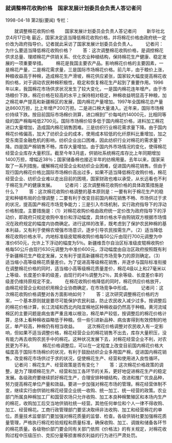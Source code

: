 ### 就调整棉花收购价格　国家发展计划委员会负责人答记者问

1998-04-18
第2版(要闻)
专栏：

　　就调整棉花收购价格
　　国家发展计划委员会负责人答记者问
　　新华社北京4月17日电  最近，国家决定适当降低棉花收购价格，并将棉花价格由政府统一定价改为政府指导价。记者就此采访了国家发展计划委员会负责人。
　　记者问：为什么要适当降低棉花收购价格？
　　答：这次调整棉花收购价格，是调控棉花供求总量、理顺棉花产供销关系、优化农业种植结构，保持棉花生产健康、稳定发展的一项重要举措。
　　棉花是我国主要农产品。影响棉花价格的主要因素，一是棉花产量，二是棉花需求量，三是国际市场棉花价格。前几年，由于粮价上涨，种粮收益高于种棉，造成棉花生产滑坡，棉花供应紧张，国家较大幅度提高棉花收购价格，对于调动农民种棉积极性，稳定和恢复棉花生产起到了重要作用。1996年以来，我国棉花市场供求状况发生了较大变化，一是国内棉花连年增产。由于市场粮价下跌，棉花价格在较高的水平上保持相对稳定，种棉收益明显高于种粮，加之棉花单产提高和新疆棉区的发展，国内棉花产量增加。1997年全国棉花总产量达8600万担，比上年增产200万担。二是进口棉大量涌入。近年来，国际市场棉价持续下跌。按目前国际市场棉价测算，进口棉到厂价每吨约14000元，比相同等级的国产棉每吨低2700元。国际市场棉价较多低于国内棉花价格，进料加工棉花进口大量增加，造成国内棉花销售困难。三是纺织行业棉花需求量下降。由于国内棉花价格偏高，加大了纺织企业的成本，使用成本较低的化纤原料比重增加，加之受东南亚金融危机的影响，纺织企业出口困难，因此纺织行业对棉花的需求量下降。四是国产棉销售不畅，库存大量增加。由于国内外市场情况的变化，使得棉花经营企业库存大量积压。截至今年3月底，供销社系统棉花库存比上年同期增加1400万担，增幅近38％；国家储备棉也接近半年的纺棉用量。去年以来，国家采取了一系列措施，缓解棉花经营企业和纺织企业困难，促进国内棉花销售。但由于现行国内棉花价格比国际市场棉价高出过多，如果不适当降低棉花收购价格，棉花经营企业、纺织企业难以走出目前的困境，国家财政也难以承受，从长远看也不利于棉花生产的健康发展。
　　记者问：这次调整棉花收购价格的具体政策措施是什么？
　　答：这次棉花收购价格调整的基本原则是：一要有利于棉花生产的稳定和种植布局的合理调整；二要有利于改变目前国内棉花销售不畅、市场供过于求的状况，提高国产棉花市场竞争能力；三是引入市场机制，实行政府指导下的浮动价格制度。主要措施是：（1）对棉花收购价格由政府统一定价改为政府指导下的浮动价，即政府只规定收购中准价和浮动幅度，具体价格水平由购销双方根据市场情况在政府规定的幅度内协商确定。进行这样的改革，既考虑到了保护农民种棉的基本利益，又有利于使棉农增强市场意识，逐步引导农民按需生产。（2）适当降低棉花收购价格水平。内地标准级皮辊棉收购价格每50公斤由现行700元调整为中准价650元，允许上下浮动的幅度为5％。新疆维吾尔自治区标准级皮辊棉收购价格每50公斤由现行630元调整为中准价600元，浮动幅度由自治区政府按照既有利于新疆棉花生产稳定发展，又有利于提高新疆棉花市场竞争力的原则确定。（3）适当缩小高等级棉花质量差价。为了促进高等级棉花销售，并逐步与国际标准衔接在调整棉花价格的同时，适当缩小高等级棉花质量差价，棉花4级以上和27毫米以上等级、长度差价率的级差，由现行的4％调整为2％，其余等级、长度差价率的级差仍维持原规定不变。
　　在棉花收购价格降低的同时，棉花供应价格放开，由棉花经营企业和纺织用棉企业协商确定，在市场竞争中形成。
　　记者问：这次棉花收购价格调整对各方面影响如何？
　　答：这次研究调整棉花价格的方案，一个基本原则就是要尽可能保护农民利益，防止农民收入减少过多。按调整后的棉花价格计算，长江流域和西北内陆宜棉地区种棉收益仍然高于种粮。黄河流域棉区的主要问题是病虫害严重且难以根治，棉花单产较低，按调整后的棉花价格计算，总体上看种棉收益略低于种粮。但一些引进新品种、病虫害得到有效控制的地区，单产较高，种棉仍有相当收益。
　　这次棉花价格调整对农民收入有一定影响，但如果不适当调整价格，棉花经营企业的棉花销售不出去，库存大量积压，没有能力再去收购农民手中的棉花。这种状况发展下去，对棉花经营企业不利，对农民更为不利。
　　棉花价格调整后，可以在一定程度上改变目前国内棉花价格大幅度高于国际市场棉价的状况，有利于鼓励纺织企业多用国产棉，促进国内棉花销售，改变棉花市场供过于求的状况，促使棉花生产、经营和使用进入良性循环。
　　记者问：棉花生产、经营政策是否有变化？
　　答：这次棉花价格政策的调整，是为了理顺棉花生产、经营和加工各环节的关系，更好地促进棉花生产的稳定发展。各级政府要继续抓好棉花生产，合理安排种植结构，改进和推广优良品种，努力提高棉花单位产量和效益。要进一步加强对棉花市场的管理。棉花经营体制不变，继续实行由供销社棉花经营企业统一收购、统一加工、统一经营的政策。农业部门所属良种棉加工厂和国营农场只允许收购、加工本良种棉繁殖区和本场内生产的棉花，收购加工后交当地供销社统一经营。其他任何单位和个人一律不得收购、加工、经营棉花。工商行政管理部门要坚决取缔非法收购、加工和经营棉花的单位。质量技术监督部门要加强对棉花质量的监督、检查。各级供销社要加强棉花质量管理，严格执行棉花检验规程和质量标准，确保收购、加工、调拨和储备各环节的棉花质量。各级物价部门要会同有关部门依照《价格法》的有关规定，对棉花收购过程中压级压价、克扣分量等损害棉农利益的行为进行严肃处罚。
